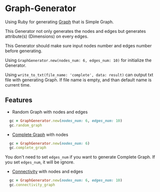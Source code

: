 # Graph-Generator

Using Ruby for generating [Graph](https://en.wikipedia.org/wiki/Graph_theory) that is Simple Graph.

This Generator not only generates the nodes and edges but generates attribute(s) (Dimensions) on every edges.

This Generator should make sure input nodes number and edges number before generating.

Using `GraphGenerator.new(nodes_num: 6, edges_num: 10)` for initialize the Generator.

Using `write_to_txt(file_name: 'complete', data: result)` can  output txt file with generating Graph. If file name is empty, and than default name is current time.

## Features
* Random Graph with nodes and edges
```ruby
  gc = GraphGenerator.new(nodes_num: 6, edges_num: 10)
  gc.random_graph
```

* [Complete Graph](https://en.wikipedia.org/wiki/Complete_graph) with nodes
```ruby
  gc = GraphGenerator.new(nodes_num: 6)
  gc.complete_graph
```
You don't need to set `edges_num` if you want to generate Complete Graph.
If you set `edges_num`, it will be ignore.

* [Connectivity](https://en.wikipedia.org/wiki/Connectivity_%28graph_theory%29) with nodes and edges
```ruby
  gc = GraphGenerator.new(nodes_num: 6, edges_num: 10)
  gc.connectivity_graph
```
